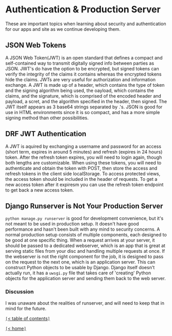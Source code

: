 # Authentication & Production Server

These are important topics when learning about security and authentication for our apps and site as we continue developing them.

<!-- https://jwt.io/introduction/ -->
## JSON Web Tokens

A JSON Web Token(JWT) is an open standard that defines a compact and self-contained way to transmit digitally signed info between parties as JSON. JWT's do have the option to be encrypted, but signed tokens can verify the integrity of the claims it contains whereas the encrypted tokens hide the claims. JWTs are very useful for authorization and information exchange. A JWT is made up of a header, which contains the type of token and the signing algorithm being used, the oayload, which contains the claims, and the signature, which is comprised of the encoded header and payload, a scret, and the algorithm specified in the header, then signed. The JWT itself appears as 3 base64 strings separated by .'s. JSON is good for use in HTML environments since it is so compact, and has a more simple signing method than other possibilities.

<!-- https://simpleisbetterthancomplex.com/tutorial/2018/12/19/how-to-use-jwt-authentication-with-django-rest-framework.html -->
## DRF JWT Authentication

A JWT is aquired by exchanging a username and password for an access (short term, expires in around 5 minutes) and refresh (expires in 24 hours) token. After the refresh token expires, you will need to login again, though both lengths are customizable. When using these tokens, you will need to authenticate and obtain the token with POST, then store the access and refresh tokens in the client side localStorage. To access protected views, the access token should be included in the header of requests. To get a new access token after it expiresm you can use the refresh token endpoint to get back a new access token.

<!-- https://vsupalov.com/django-runserver-in-production/ -->
## Django Runserver is Not Your Production Server

`python manage.py runserver` is good for development convenience, but it's not meant to be used in production setup. It doesn't have good performance and hasn't been built with any mind to security concerns. A normal production setup consists of multiple components, each designed to be good at one specific thing. When a request arrives at your server, it should be passed to a dedicated webserver, which is an app that is great at serving static files from your disc and handling multiple requests at once. If the webserver is not the right component for the job, it is designed to pass on the request to the next one, which is an application server. This can construct Python objects to be usable by Django. Django itself doesn't actually run, it has a `uwsgi.py` file that takes care of 'creating' Python objects for the application server and sending them back to the web server.

### Discussion

I was unaware about the realities of runserver, and will need to keep that in mind for the future.

[`[`< table of contents`]`](code401.md)

[`[`< home`]`](README.md)
